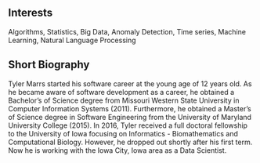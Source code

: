 <html><body><h2>
	Interests
</h2>

<p>
	Algorithms, Statistics, Big Data, Anomaly Detection, Time series, Machine Learning, Natural Language Processing
</p>

<h2>
	Short Biography
</h2>

<p>
	Tyler Marrs started his software career at the young age of 12 years old. As he became aware of software development as a career, he obtained a Bachelor’s of Science degree from Missouri Western State University in Computer Information Systems (2011). Furthermore, he obtained a Master’s of Science degree in Software Engineering from the University of Maryland University College (2015). In 2016, Tyler received a full doctoral fellowship to the University of Iowa focusing on Informatics - Biomathematics and Computational Biology. However, he dropped out shortly after his first term. Now he is working with the Iowa City, Iowa area as a Data Scientist.
</p>
</body></html>